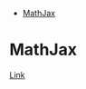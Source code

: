 <!--ts-->
   * [MathJax](#mathjax)

<!-- Added by: gil_diy, at: Tue 22 Feb 2022 09:44:05 IST -->

<!--te-->

# MathJax

[Link](https://jojozhuang.github.io/tutorial/mathjax-cheat-sheet-for-mathematical-notation/)
